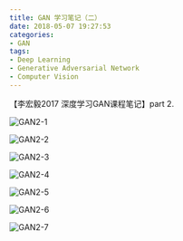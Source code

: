 ```yaml
---
title: GAN 学习笔记（二）
date: 2018-05-07 19:27:53
categories:
- GAN
tags:
- Deep Learning
- Generative Adversarial Network
- Computer Vision
---
```


  【李宏毅2017 深度学习GAN课程笔记】part 2.

<!-- more -->

![GAN2-1](http://p6a2eqn18.bkt.clouddn.com/1.jpg)

![GAN2-2](http://p6a2eqn18.bkt.clouddn.com/2.jpg)

![GAN2-3](http://p6a2eqn18.bkt.clouddn.com/3.jpg)

![GAN2-4](http://p6a2eqn18.bkt.clouddn.com/4.jpg)

![GAN2-5](http://p6a2eqn18.bkt.clouddn.com/5.jpg)

![GAN2-6](http://p6a2eqn18.bkt.clouddn.com/6.jpg)

![GAN2-7](http://p6a2eqn18.bkt.clouddn.com/7.jpg)
